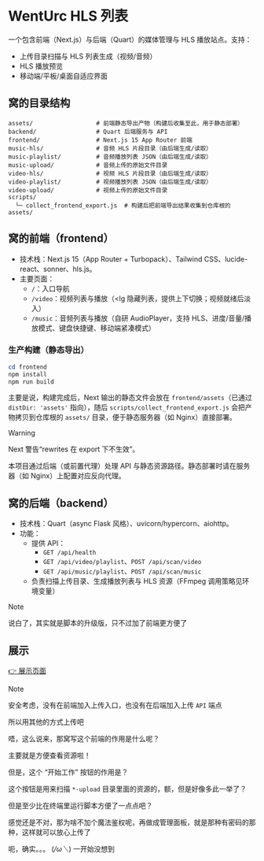 # WentUrc HLS 列表

一个包含前端（Next.js）与后端（Quart）的媒体管理与 HLS 播放站点。支持：
- 上传目录扫描与 HLS 列表生成（视频/音频）
- HLS 播放预览
- 移动端/平板/桌面自适应界面

## 窝的目录结构

```
assets/                  # 前端静态导出产物（构建后收集至此，用于静态部署）
backend/                 # Quart 后端服务与 API
frontend/                # Next.js 15 App Router 前端
music-hls/               # 音频 HLS 片段目录（由后端生成/读取）
music-playlist/          # 音频播放列表 JSON（由后端生成/读取）
music-upload/            # 音频上传的原始文件目录
video-hls/               # 视频 HLS 片段目录（由后端生成/读取）
video-playlist/          # 视频播放列表 JSON（由后端生成/读取）
video-upload/            # 视频上传的原始文件目录
scripts/
  └─ collect_frontend_export.js  # 构建后把前端导出结果收集到仓库根的 assets/
```

## 窝的前端（frontend）
- 技术栈：Next.js 15（App Router + Turbopack）、Tailwind CSS、lucide-react、sonner、hls.js。
- 主要页面：
  - `/`：入口导航
  - `/video`：视频列表与播放（<lg 隐藏列表，提供上下切换；视频就绪后淡入）
  - `/music`：音频列表与播放（自研 AudioPlayer，支持 HLS、进度/音量/播放模式、键盘快捷键、移动端紧凑模式）

### 生产构建（静态导出）

```powershell
cd frontend
npm install
npm run build
```

主要是说，构建完成后，Next 输出的静态文件会放在 `frontend/assets`（已通过 `distDir: 'assets'` 指向），随后 `scripts/collect_frontend_export.js` 会把产物拷贝到仓库根的 `assets/` 目录，便于静态服务器（如 Nginx）直接部署。

> [!WARNING]
>
> Next 警告“rewrites 在 export 下不生效”。
>
> 本项目通过后端（或前置代理）处理 API 与静态资源路径。静态部署时请在服务器（如 Nginx）上配置对应反向代理。

## 窝的后端（backend）
- 技术栈：Quart（async Flask 风格）、uvicorn/hypercorn、aiohttp。
- 功能：
  - 提供 API：
    - `GET /api/health`
    - `GET /api/video/playlist`、`POST /api/scan/video`
    - `GET /api/music/playlist`、`POST /api/scan/music`
  - 负责扫描上传目录、生成播放列表与 HLS 资源（FFmpeg 调用策略见环境变量）

> [!NOTE]
>
> 说白了，其实就是脚本的升级版，只不过加了前端更方便了

## 展示

[👉 展示页面](https://hls.wenturc.com)

> [!NOTE]
>
> 安全考虑，没有在前端加入上传入口，也没有在后端加入上传 `API` 端点
>
> 所以用其他的方式上传吧
>
> 唔，这么说来，那窝写这个前端的作用是什么呢？
>
> 主要就是方便查看资源啦！
>
> 但是，这个 “开始工作” 按钮的作用是？
>
> 这个按钮是用来扫描 `*-upload` 目录里面的资源的，额，但是好像多此一举了？
>
> 但是至少比在终端里运行脚本方便了一点点吧？
>
> 感觉还是不对，那为啥不加个魔法鉴权呢，再做成管理面板，就是那种有密码的那种，这样就可以放心上传了
>
> 呃，确实。。。 (*/ω＼*) 一开始没想到
